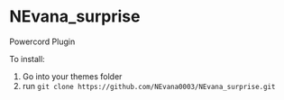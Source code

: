 # NEvana_surprise
Powercord Plugin

To install: 
1. Go into your themes folder
2. run `git clone https://github.com/NEvana0003/NEvana_surprise.git`
